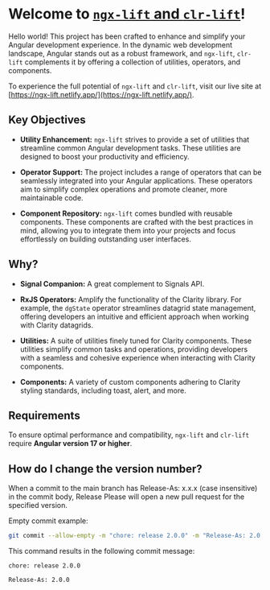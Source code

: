 # Welcome to [`ngx-lift` and `clr-lift`](https://ngx-lift.netlify.app/)!

Hello world! This project has been crafted to enhance and simplify your Angular development experience. In the dynamic
web development landscape, Angular stands out as a robust framework, and `ngx-lift`, `clr-lift` complements it by
offering a collection of utilities, operators, and components.

To experience the full potential of `ngx-lift` and `clr-lift`, visit our live site at
[https://ngx-lift.netlify.app/](https://ngx-lift.netlify.app/).

## Key Objectives

- **Utility Enhancement:** `ngx-lift` strives to provide a set of utilities that streamline common Angular development
  tasks. These utilities are designed to boost your productivity and efficiency.

- **Operator Support:** The project includes a range of operators that can be seamlessly integrated into your Angular
  applications. These operators aim to simplify complex operations and promote cleaner, more maintainable code.

- **Component Repository:** `ngx-lift` comes bundled with reusable components. These components are crafted with the
  best practices in mind, allowing you to integrate them into your projects and focus effortlessly on building
  outstanding user interfaces.

## Why?

- **Signal Companion:** A great complement to Signals API.

- **RxJS Operators:** Amplify the functionality of the Clarity library. For example, the `dgState` operator streamlines
  datagrid state management, offering developers an intuitive and efficient approach when working with Clarity
  datagrids.

- **Utilities:** A suite of utilities finely tuned for Clarity components. These utilities simplify common tasks and
  operations, providing developers with a seamless and cohesive experience when interacting with Clarity components.

- **Components:** A variety of custom components adhering to Clarity styling standards, including toast, alert, and
  more.

## Requirements

To ensure optimal performance and compatibility, `ngx-lift` and `clr-lift` require **Angular version 17 or higher**.

## How do I change the version number?

When a commit to the main branch has Release-As: x.x.x (case insensitive) in the commit body, Release Please will open a
new pull request for the specified version.

Empty commit example:

```bash
git commit --allow-empty -m "chore: release 2.0.0" -m "Release-As: 2.0.0"
```

This command results in the following commit message:

```
chore: release 2.0.0

Release-As: 2.0.0
```
